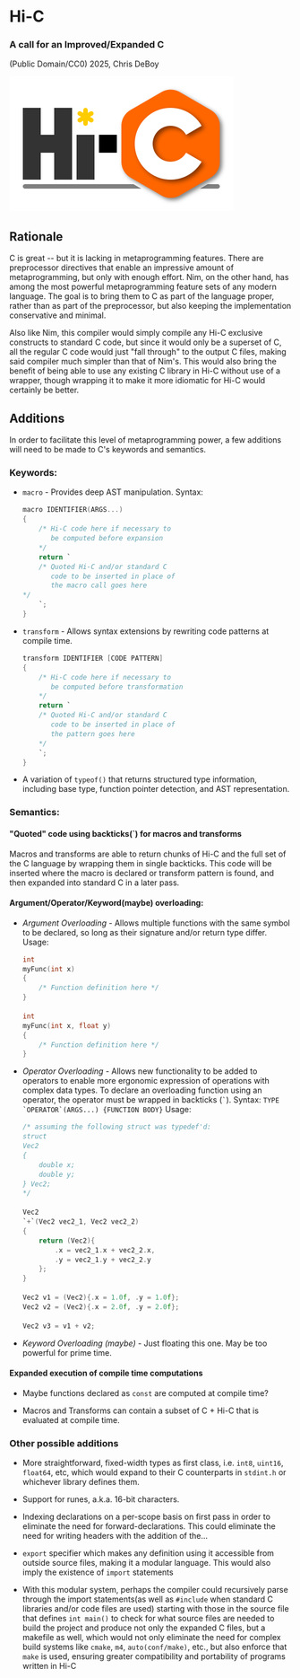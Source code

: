 # Hi-C

### A call for an Improved/Expanded C

(Public Domain/CC0) 2025, Chris DeBoy

![hi-c.png](hi-c.png)

## Rationale

C is great -- but it is lacking in metaprogramming features. There are preprocessor directives that enable an impressive amount of metaprogramming, but only with enough effort. Nim, on the other hand, has among the most powerful metaprogramming feature sets of any modern language. The goal is to bring them to C as part of the language proper, rather than as part of the preprocessor, but also keeping the implementation conservative and minimal. 

Also like Nim, this compiler would simply compile any Hi-C exclusive constructs to standard C code, but since it would only be a superset of C, all the regular C code would just "fall through" to the output C files, making said compiler much simpler than that of Nim's. This would also bring the benefit of being able to use any existing C library in Hi-C without use of a wrapper, though wrapping it to make it more idiomatic for Hi-C would certainly be better.

## Additions

In order to facilitate this level of metaprogramming power, a few additions will need to be made to C's keywords and semantics.

### Keywords:

- `macro` - Provides deep AST manipulation.
  Syntax:
  
  ```c
  macro IDENTIFIER(ARGS...)
  {
      /* Hi-C code here if necessary to 
         be computed before expansion 
      */
      return `
      /* Quoted Hi-C and/or standard C 
         code to be inserted in place of 
         the macro call goes here 
  */
      `;
  }
  ```

- `transform` - Allows syntax extensions by rewriting code patterns at compile time.
  
  ```c
  transform IDENTIFIER [CODE PATTERN]
  {
      /* Hi-C code here if necessary to 
         be computed before transformation 
      */
      return `
      /* Quoted Hi-C and/or standard C 
         code to be inserted in place of 
         the pattern goes here 
      */
      `;
  }
  ```

- A variation of `typeof()` that returns structured type information, including base type, function pointer detection, and AST representation.

### Semantics:

#### "Quoted" code using backticks(`) for macros and transforms

Macros and transforms are able to return chunks of Hi-C and the full set of the C language by wrapping them in single backticks. This code will be inserted where the macro is declared or transform pattern is found, and then expanded into standard C in a later pass.

#### Argument/Operator/Keyword(maybe) overloading:

- *Argument Overloading* - Allows multiple functions with the same symbol to be declared, so long as their signature and/or return type differ.
  Usage:
  
  ```c
  int 
  myFunc(int x) 
  {
      /* Function definition here */    
  }
  
  int
  myFunc(int x, float y)
  {
      /* Function definition here */
  }
  ```

- *Operator Overloading* - Allows new functionality to be added to operators to enable more ergonomic expression of operations with complex data types. To declare an overloading function using an operator, the operator must be wrapped in backticks (`` ` ``).
  Syntax:
  ``TYPE `OPERATOR`(ARGS...) {FUNCTION BODY}``
  Usage:
  
  ```c
  /* assuming the following struct was typedef'd:
  struct
  Vec2
  {
      double x;
      double y;  
  } Vec2;
  */
  
  Vec2 
  `+`(Vec2 vec2_1, Vec2 vec2_2)
  {
      return (Vec2){
          .x = vec2_1.x + vec2_2.x,
          .y = vec2_1.y + vec2_2.y
      };
  }
  
  Vec2 v1 = (Vec2){.x = 1.0f, .y = 1.0f};
  Vec2 v2 = (Vec2){.x = 2.0f, .y = 2.0f};
  
  Vec2 v3 = v1 + v2;
  ```

- *Keyword Overloading (maybe)* - Just floating this one. May be too powerful for prime time.

#### Expanded execution of compile time computations

- Maybe functions declared as `const` are computed at compile time?

- Macros and Transforms can contain a subset of C + Hi-C that is evaluated at compile time.

### Other possible additions

- More straightforward, fixed-width types as first class, i.e. `int8`, `uint16`, `float64`, etc, which would expand to their C counterparts in `stdint.h` or whichever library defines them.

- Support for runes, a.k.a. 16-bit characters.

- Indexing declarations on a per-scope basis on first pass in order to eliminate the need for forward-declarations. This could eliminate the need for writing headers with the addition of the...

- `export` specifier which makes any definition using it accessible from outside source files, making it a modular language. This would also imply the existence of `import` statements

- With this modular system, perhaps the compiler could recursively parse through the import statements(as well as `#include` when standard C libraries and/or code files are used) starting with those in the source file that defines `int main()` to check for what source files are needed to build the project and produce not only the expanded C files, but a makefile as well, which would not only eliminate the need for complex build systems like `cmake`, `m4`, `auto(conf/make)`, etc., but also enforce that `make` is used, ensuring greater compatibility and portability of programs written in Hi-C
